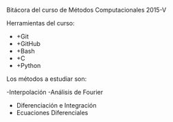 Bitácora del curso de Métodos Computacionales 2015-V

Herramientas del curso:

- +Git
- +GitHub 
- +Bash
- +C
- +Python 

Los métodos a estudiar son:

-Interpolación
-Análisis de Fourier
- Diferenciación e Integración
- Ecuaciones Diferenciales